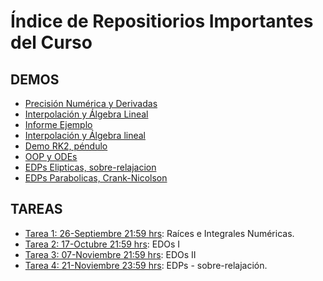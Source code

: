 # Índice de Repositiorios Importantes del Curso

## DEMOS
- [Precisión Numérica y Derivadas](https://github.com/uchileFI3104B-2020B/demo-precision-derivada)
- [Interpolación y Álgebra Lineal](https://github.com/uchileFI3104B-2020B/demo-interpolacion-algebra-lineal)
- [Informe Ejemplo](https://github.com/uchileFI3104B-2020B/informe-ejemplo)
- [Interpolación y Álgebra lineal](https://github.com/uchileFI3104B-2020B/demo-interpolacion-algebra-lineal)
- [Demo RK2, péndulo](https://github.com/uchileFI3104B-2020B/demo-rk2)
- [OOP y ODEs](https://github.com/uchileFI3104B-2020B/demo-oop)
- [EDPs Elipticas, sobre-relajacion](https://github.com/uchileFI3104B-2020B/demo-sobre-relajacion)
- [EDPs Parabolicas, Crank-Nicolson](https://github.com/uchileFI3104B-2020B/demo-crank-nicolson)

## TAREAS

- [Tarea 1: 26-Septiembre 21:59 hrs](https://github.com/uchileFI3104B-2020B/01-tarea-template): Raíces e Integrales Numéricas.
- [Tarea 2: 17-Octubre 21:59 hrs](https://github.com/uchileFI3104B-2020B/02-tarea-template): EDOs I
- [Tarea 3: 07-Noviembre 21:59 hrs](https://github.com/uchileFI3104B-2020B/03-tarea-template): EDOs II
- [Tarea 4: 21-Noviembre 23:59 hrs](https://github.com/uchileFI3104B-2020B/04-tarea-template): EDPs - sobre-relajación.
